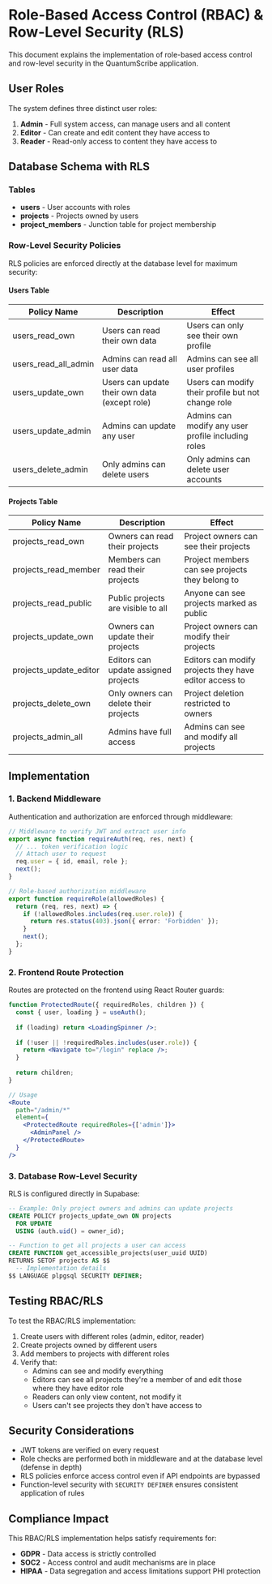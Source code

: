 # Role-Based Access Control (RBAC) & Row-Level Security (RLS)

This document explains the implementation of role-based access control and row-level security in the QuantumScribe application.

## User Roles

The system defines three distinct user roles:

1. **Admin** - Full system access, can manage users and all content
2. **Editor** - Can create and edit content they have access to
3. **Reader** - Read-only access to content they have access to

## Database Schema with RLS

### Tables

- **users** - User accounts with roles
- **projects** - Projects owned by users
- **project_members** - Junction table for project membership

### Row-Level Security Policies

RLS policies are enforced directly at the database level for maximum security:

#### Users Table

| Policy Name | Description | Effect |
|-------------|-------------|--------|
| users_read_own | Users can read their own data | Users can only see their own profile |
| users_read_all_admin | Admins can read all user data | Admins can see all user profiles |
| users_update_own | Users can update their own data (except role) | Users can modify their profile but not change role |
| users_update_admin | Admins can update any user | Admins can modify any user profile including roles |
| users_delete_admin | Only admins can delete users | Only admins can delete user accounts |

#### Projects Table

| Policy Name | Description | Effect |
|-------------|-------------|--------|
| projects_read_own | Owners can read their projects | Project owners can see their projects |
| projects_read_member | Members can read their projects | Project members can see projects they belong to |
| projects_read_public | Public projects are visible to all | Anyone can see projects marked as public |
| projects_update_own | Owners can update their projects | Project owners can modify their projects |
| projects_update_editor | Editors can update assigned projects | Editors can modify projects they have editor access to |
| projects_delete_own | Only owners can delete their projects | Project deletion restricted to owners |
| projects_admin_all | Admins have full access | Admins can see and modify all projects |

## Implementation

### 1. Backend Middleware

Authentication and authorization are enforced through middleware:

```typescript
// Middleware to verify JWT and extract user info
export async function requireAuth(req, res, next) {
  // ... token verification logic
  // Attach user to request
  req.user = { id, email, role };
  next();
}

// Role-based authorization middleware
export function requireRole(allowedRoles) {
  return (req, res, next) => {
    if (!allowedRoles.includes(req.user.role)) {
      return res.status(403).json({ error: 'Forbidden' });
    }
    next();
  };
}
```

### 2. Frontend Route Protection

Routes are protected on the frontend using React Router guards:

```jsx
function ProtectedRoute({ requiredRoles, children }) {
  const { user, loading } = useAuth();
  
  if (loading) return <LoadingSpinner />;
  
  if (!user || !requiredRoles.includes(user.role)) {
    return <Navigate to="/login" replace />;
  }
  
  return children;
}

// Usage
<Route
  path="/admin/*"
  element={
    <ProtectedRoute requiredRoles={['admin']}>
      <AdminPanel />
    </ProtectedRoute>
  }
/>
```

### 3. Database Row-Level Security

RLS is configured directly in Supabase:

```sql
-- Example: Only project owners and admins can update projects
CREATE POLICY projects_update_own ON projects
  FOR UPDATE
  USING (auth.uid() = owner_id);

-- Function to get all projects a user can access
CREATE FUNCTION get_accessible_projects(user_uuid UUID)
RETURNS SETOF projects AS $$
  -- Implementation details
$$ LANGUAGE plpgsql SECURITY DEFINER;
```

## Testing RBAC/RLS

To test the RBAC/RLS implementation:

1. Create users with different roles (admin, editor, reader)
2. Create projects owned by different users
3. Add members to projects with different roles
4. Verify that:
   - Admins can see and modify everything
   - Editors can see all projects they're a member of and edit those where they have editor role
   - Readers can only view content, not modify it
   - Users can't see projects they don't have access to

## Security Considerations

- JWT tokens are verified on every request
- Role checks are performed both in middleware and at the database level (defense in depth)
- RLS policies enforce access control even if API endpoints are bypassed
- Function-level security with `SECURITY DEFINER` ensures consistent application of rules

## Compliance Impact

This RBAC/RLS implementation helps satisfy requirements for:

- **GDPR** - Data access is strictly controlled
- **SOC2** - Access control and audit mechanisms are in place
- **HIPAA** - Data segregation and access limitations support PHI protection 